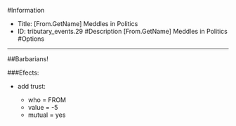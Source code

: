 #Information
 - Title: [From.GetName] Meddles in Politics
 - ID: tributary_events.29
#Description
[From.GetName] Meddles in Politics
#Options

___
##Barbarians!

###Efects:<ul><li>add trust:</li><ul><li>who = FROM</li><li>value = -5</li><li>mutual = yes</li></ul></ul>
